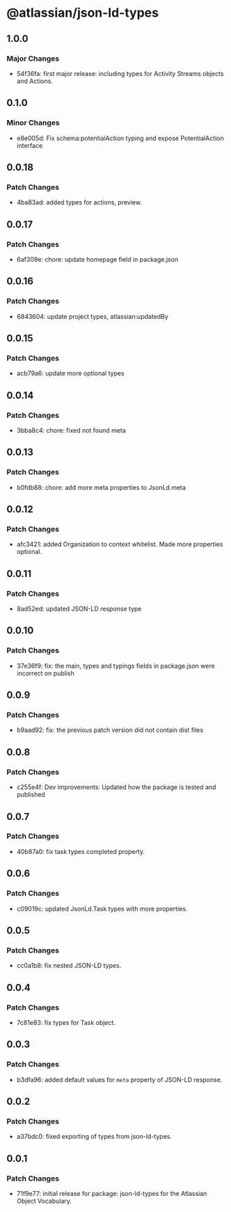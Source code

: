 # @atlassian/json-ld-types

## 1.0.0

### Major Changes

- 54f36fa: first major release: including types for Activity Streams objects and Actions.

## 0.1.0

### Minor Changes

- e8e005d: Fix schema:potentialAction typing and expose PotentialAction interface

## 0.0.18

### Patch Changes

- 4ba83ad: added types for actions, preview.

## 0.0.17

### Patch Changes

- 6af309e: chore: update homepage field in package.json

## 0.0.16

### Patch Changes

- 6843604: update project types, atlassian:updatedBy

## 0.0.15

### Patch Changes

- acb79a6: update more optional types

## 0.0.14

### Patch Changes

- 3bba8c4: chore: fixed not found meta

## 0.0.13

### Patch Changes

- b0fdb88: chore: add more meta properties to JsonLd.meta

## 0.0.12

### Patch Changes

- afc3421: added Organization to context whitelist. Made more properties optional.

## 0.0.11

### Patch Changes

- 8ad52ed: updated JSON-LD response type

## 0.0.10

### Patch Changes

- 37e36f9: fix: the main, types and typings fields in package.json were incorrect on publish

## 0.0.9

### Patch Changes

- b9aad92: fix: the previous patch version did not contain dist files

## 0.0.8

### Patch Changes

- c255e4f: Dev improvements: Updated how the package is tested and published

## 0.0.7

### Patch Changes

- 40b87a0: fix task types completed property.

## 0.0.6

### Patch Changes

- c09019c: updated JsonLd.Task types with more properties.

## 0.0.5

### Patch Changes

- cc0a1b8: fix nested JSON-LD types.

## 0.0.4

### Patch Changes

- 7c81e83: fix types for Task object.

## 0.0.3

### Patch Changes

- b3dfa96: added default values for `meta` property of JSON-LD response.

## 0.0.2

### Patch Changes

- a37bdc0: fixed exporting of types from json-ld-types.

## 0.0.1

### Patch Changes

- 71f9e77: initial release for package: json-ld-types for the Atlassian Object Vocabulary.

